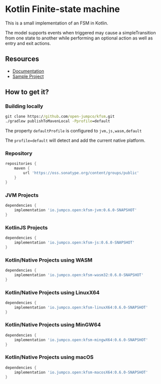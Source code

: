 # Kotlin Finite-state machine

This is a small implementation of an FSM in Kotlin.

The model supports events when triggered may cause a simpleTransition from one state to another while performing an optional action as well as entry and exit actions.

## Resources
* [Documentation](src/doc/asciidoc/kfsm.adoc)
* [Sample Project](https://github.com/open-jumpco/kfsm-samples)

## How to get it?

### Building locally

```cmd
git clone https://github.com/open-jumpco/kfsm.git
./gradlew publishToMavenLocal -Pprofile=default
```
The property `defaultProfile` is configured to `jvm,js,wasm,default`

The `profile=default` will detect and add the current native platform.

### Repository
```groovy
repositories {
    maven {
        url 'https://oss.sonatype.org/content/groups/public' 
    }
}
```

### JVM Projects
```groovy
dependencies {
    implementation 'io.jumpco.open:kfsm-jvm:0.6.0-SNAPSHOT'
}
```
### KotlinJS Projects
```groovy
dependencies {
    implementation 'io.jumpco.open:kfsm-js:0.6.0-SNAPSHOT'
}
```
### Kotlin/Native Projects using WASM
```groovy
dependencies {
    implementation 'io.jumpco.open:kfsm-wasm32:0.6.0-SNAPSHOT'    
}
```
### Kotlin/Native Projects using LinuxX64
```groovy
dependencies {
    implementation 'io.jumpco.open:kfsm-linuxX64:0.6.0-SNAPSHOT'    
}
```
### Kotlin/Native Projects using MinGW64
```groovy
dependencies {
    implementation 'io.jumpco.open:kfsm-mingwX64:0.6.0-SNAPSHOT'    
}
```
### Kotlin/Native Projects using macOS
```groovy
dependencies {
    implementation 'io.jumpco.open:kfsm-macosX64:0.6.0-SNAPSHOT'    
}
```

